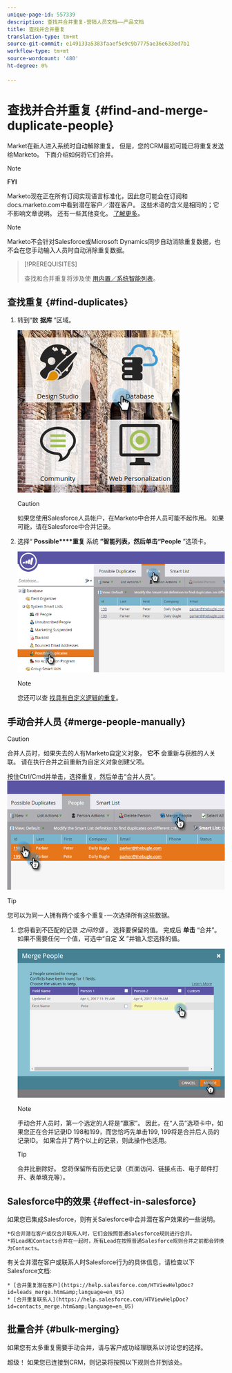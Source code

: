 ```yaml
---
unique-page-id: 557339
description: 查找并合并重复-营销人员文档——产品文档
title: 查找并合并重复
translation-type: tm+mt
source-git-commit: e149133a5383faaef5e9c9b7775ae36e633ed7b1
workflow-type: tm+mt
source-wordcount: '480'
ht-degree: 0%

---
```



# 查找并合并重复 {#find-and-merge-duplicate-people}

Market在新人进入系统时自动解除重复。 但是，您的CRM最初可能已将重复发送给Marketo。 下面介绍如何将它们合并。

>[!NOTE]
>
>**FYI**
>
>Marketo现在正在所有订阅实现语言标准化，因此您可能会在订阅和docs.marketo.com中看到潜在客户／潜在客户。 这些术语的含义是相同的；它不影响文章说明。 还有一些其他变化。 [了解更多](http://docs.marketo.com/display/DOCS/Updates+to+Marketo+Terminology)。

>[!NOTE]
>
>Marketo不会针对Salesforce或Microsoft Dynamics同步自动消除重复数据，也不会在您手动输入人员时自动消除重复数据。

>[!PREREQUISITES]
>
>查找和合并重复将涉及使 [用内置／系统智能列表](../../../../product-docs/core-marketo-concepts/smart-lists-and-static-lists/using-smart-lists/use-built-in-system-smart-lists.md)。

## 查找重复 {#find-duplicates}

1. 转到“数 **据库** ”区域。

   ![](assets/db.png)

   >[!CAUTION]
   >
   >如果您使用Salesforce人员帐户，在Marketo中合并人员可能不起作用。 如果可能，请在Salesforce中合并记录。

1. 选择“ **Possible****重复** 系统 **”智能列表，然后单击“People** ”选项卡。

   ![](assets/two.png)

   >[!NOTE]
   >
   >您还可以查 [找具有自定义逻辑的重复](find-duplicate-people-with-custom-logic.md)。

## 手动合并人员 {#merge-people-manually}

>[!CAUTION]
>
>合并人员时，如果失去的人有Marketo自定义对象， **它不** 会重新与获胜的人关联。 请在执行合并之前重新为自定义对象创建父项。

按住Ctrl/Cmd并单击，选择重复，然后单击“合并人员”。
![](assets/three.png)

>[!TIP]
>
>您可以为同一人拥有两个或多个重复-一次选择所有这些数据。

1. 您将看到不匹配的记录 *之间的值* 。 选择要保留的值。 完成后 **单击** “合并”。 如果不需要任何一个值，可选中“自定 **义** ”并输入您选择的值。

   ![](assets/four.png)

   >[!NOTE]
   >
   >手动合并人员时，第一个选定的人将是“赢家”。 因此，在“人员”选项卡中，如果您正在合并记录ID 198和199，而您恰巧先单击199, 199将是合并后人员的记录ID。 如果合并了两个以上的记录，则此操作也适用。

   >[!TIP]
   >
   >合并比删除好。 您将保留所有历史记录（页面访问、链接点击、电子邮件打开、表单填充等）。

## Salesforce中的效果 {#effect-in-salesforce}

如果您已集成Salesforce，则有关Salesforce中合并潜在客户效果的一些说明。

    *仅合并潜在客户或仅合并联系人时，它们会按照普通Salesforce规则进行合并。
    *将Lead和Contacts合并在一起时，所有Lead在按照普通Salesforce规则合并之前都会转换为Contacts。

有关合并潜在客户或联系人时Salesforce行为的具体信息，请检查以下Salesforce文档:

    * [合并重复潜在客户](https://help.salesforce.com/HTViewHelpDoc?id=leads_merge.htm&amp;language=en_US)
    * [合并重复联系人](https://help.salesforce.com/HTViewHelpDoc?id=contacts_merge.htm&amp;language=en_US)

## 批量合并 {#bulk-merging}

如果您有太多重复需要手动合并，请与客户成功经理联系以讨论您的选择。

超级！ 如果您已连接到CRM，则记录将按照以下规则合并到该处。
